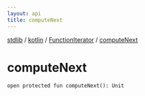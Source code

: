 ```yaml
---
layout: api
title: computeNext
---
```

[stdlib](../../index.html) / [kotlin](../index.html) / [FunctionIterator](index.html) / [computeNext](computeNext.html)

# computeNext

```
open protected fun computeNext(): Unit
```

